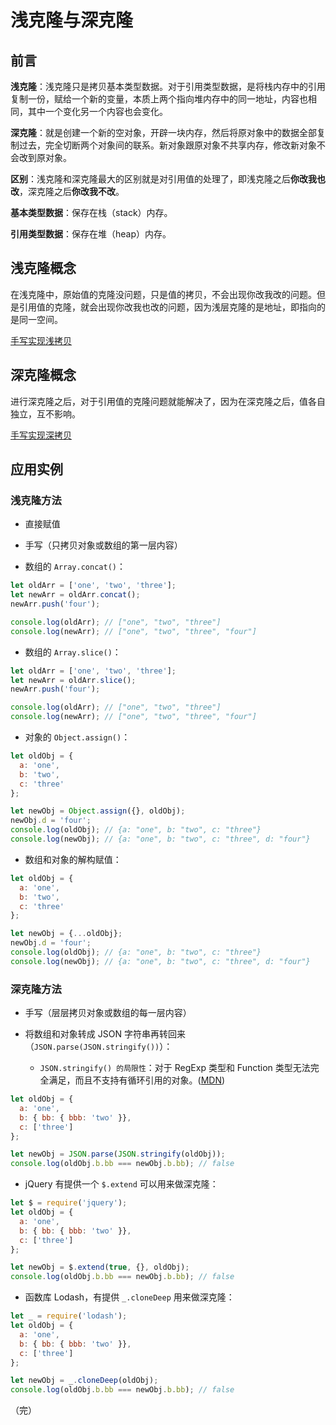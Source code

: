 # 浅克隆与深克隆

## 前言

**浅克隆**：浅克隆只是拷贝基本类型数据。对于引用类型数据，是将栈内存中的引用复制一份，赋给一个新的变量，本质上两个指向堆内存中的同一地址，内容也相同，其中一个变化另一个内容也会变化。

**深克隆**：就是创建一个新的空对象，开辟一块内存，然后将原对象中的数据全部复制过去，完全切断两个对象间的联系。新对象跟原对象不共享内存，修改新对象不会改到原对象。

**区别**：浅克隆和深克隆最大的区别就是对引用值的处理了，即浅克隆之后**你改我也改**，深克隆之后**你改我不改**。

**基本类型数据**：保存在栈（stack）内存。

**引用类型数据**：保存在堆（heap）内存。

## 浅克隆概念

在浅克隆中，原始值的克隆没问题，只是值的拷贝，不会出现你改我改的问题。但是引用值的克隆，就会出现你改我也改的问题，因为浅层克隆的是地址，即指向的是同一空间。

[手写实现浅拷贝](/handwritten/javascript/实现浅拷贝-shallow-clone/)

## 深克隆概念

进行深克隆之后，对于引用值的克隆问题就能解决了，因为在深克隆之后，值各自独立，互不影响。

[手写实现深拷贝](/handwritten/javascript/实现深拷贝-deep-clone/)

## 应用实例

### 浅克隆方法

* 直接赋值

* 手写（只拷贝对象或数组的第一层内容）

* 数组的 `Array.concat()`：

```javascript
let oldArr = ['one', 'two', 'three'];
let newArr = oldArr.concat();
newArr.push('four');

console.log(oldArr); // ["one", "two", "three"]
console.log(newArr); // ["one", "two", "three", "four"]
```

* 数组的 `Array.slice()`：

```javascript
let oldArr = ['one', 'two', 'three'];
let newArr = oldArr.slice();
newArr.push('four');

console.log(oldArr); // ["one", "two", "three"]
console.log(newArr); // ["one", "two", "three", "four"]
```

* 对象的 `Object.assign()`：

```javascript
let oldObj = {
  a: 'one',
  b: 'two',
  c: 'three'
};

let newObj = Object.assign({}, oldObj);
newObj.d = 'four';
console.log(oldObj); // {a: "one", b: "two", c: "three"}
console.log(newObj); // {a: "one", b: "two", c: "three", d: "four"}
```

* 数组和对象的解构赋值：

```javascript
let oldObj = {
  a: 'one',
  b: 'two',
  c: 'three'
};

let newObj = {...oldObj};
newObj.d = 'four';
console.log(oldObj); // {a: "one", b: "two", c: "three"}
console.log(newObj); // {a: "one", b: "two", c: "three", d: "four"}
```

### 深克隆方法

* 手写（层层拷贝对象或数组的每一层内容）

* 将数组和对象转成 JSON 字符串再转回来（`JSON.parse(JSON.stringify())`）：
  * `JSON.stringify() 的局限性`：对于 RegExp 类型和 Function 类型无法完全满足，而且不支持有循环引用的对象。([MDN](https://developer.mozilla.org/zh-CN/docs/Web/JavaScript/Reference/Global_Objects/JSON/stringify#描述))

```javascript
let oldObj = {
  a: 'one',
  b: { bb: { bbb: 'two' }},
  c: ['three']
};

let newObj = JSON.parse(JSON.stringify(oldObj));
console.log(oldObj.b.bb === newObj.b.bb); // false
```

* jQuery 有提供一个 `$.extend` 可以用来做深克隆：

```javascript
let $ = require('jquery');
let oldObj = {
  a: 'one',
  b: { bb: { bbb: 'two' }},
  c: ['three']
};

let newObj = $.extend(true, {}, oldObj);
console.log(oldObj.b.bb === newObj.b.bb); // false
```

* 函数库 Lodash，有提供 `_.cloneDeep` 用来做深克隆：

```javascript
let _ = require('lodash');
let oldObj = {
  a: 'one',
  b: { bb: { bbb: 'two' }},
  c: ['three']
};

let newObj = _.cloneDeep(oldObj);
console.log(oldObj.b.bb === newObj.b.bb); // false
```

（完）
